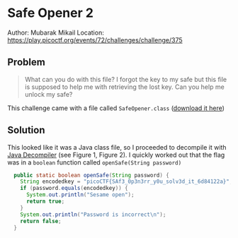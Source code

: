 # Safe Opener 2

Author: Mubarak Mikail
Location: https://play.picoctf.org/events/72/challenges/challenge/375

## Problem 

> What can you do with this file? I forgot the key to my safe but this file is supposed to help me with retrieving the lost key. Can you help me unlock my safe?

This challenge came with a file called ``SafeOpener.class`` ([download it here](./SafeOpener.class))

## Solution

This looked like it was a Java class file, so I proceeded to decompile it with [Java Decompiler]() (see Figure 1, Figure 2). I quickly worked out that the flag was in a ``boolean`` function called ``openSafe(String password)``

```java
  public static boolean openSafe(String password) {
    String encodedkey = "picoCTF{SAf3_0p3n3rr_y0u_solv3d_it_6d84122a}";
    if (password.equals(encodedkey)) {
      System.out.println("Sesame open");
      return true;
    } 
    System.out.println("Password is incorrect\n");
    return false;
  }
```